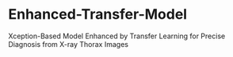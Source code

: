 # Enhanced-Transfer-Model
Xception-Based Model Enhanced by Transfer Learning for Precise Diagnosis from X-ray Thorax Images
